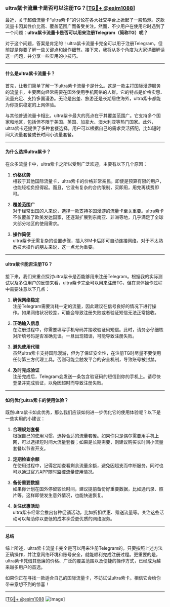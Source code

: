 ### ultra紫卡流量卡是否可以注册TG？[[TG💪+ @esim1088](https://t.me/s/esim1088)]

最近，关于超值流量卡“ultra紫卡”的讨论在各大社交平台上掀起了一股热潮。这款流量卡因其性价比高、覆盖范围广而备受关注。然而，不少用户在使用它时遇到了一个问题：**ultra紫卡流量卡是否可以用来注册Telegram（简称TG）呢？**

对于这个问题，答案是肯定的！ultra紫卡流量卡完全可以用于注册Telegram，但前提是你要了解一些关键点和操作细节。接下来，我将从多个角度为大家详细解读这一问题，并分享一些实用的小技巧。

---

#### **什么是ultra紫卡流量卡？**

首先，让我们简单了解一下ultra紫卡流量卡是什么。这是一款主打国际漫游服务的流量卡，主要面向经常需要在国外使用手机网络的人群。它的特点是价格实惠、流量充足、支持多国漫游。无论是出差、旅游还是长期居住海外，ultra紫卡都能为你提供稳定的上网体验。

与其他普通流量卡相比，ultra紫卡最大的亮点在于其覆盖范围广。它支持多个国家和地区，包括但不限于美国、英国、加拿大、澳大利亚等热门国家。此外，ultra紫卡还提供了多种套餐选择，用户可以根据自己的需求灵活搭配，比如短时间大流量套餐或长时间小流量套餐。

---

#### **为什么选择ultra紫卡？**

在众多流量卡中，ultra紫卡之所以受到广泛欢迎，主要有以下几个原因：

1. **价格优势**  
   相较于其他国际流量卡，ultra紫卡的价格非常亲民。即使是预算有限的用户，也能轻松负担得起。而且，它没有复杂的合约限制，买即用，用完再续费即可。

2. **覆盖范围广**  
   对于经常出国的人来说，选择一款支持多国漫游的流量卡至关重要。ultra紫卡不仅覆盖了欧美发达国家，还逐渐扩展到东南亚、非洲等地，几乎满足了全球大部分地区的使用需求。

3. **操作简便**  
   ultra紫卡无需复杂的设置步骤，插入SIM卡后即可自动连接网络。对于不太熟悉技术操作的朋友来说，这一点尤为重要。

---

#### **ultra紫卡能否注册TG？**

接下来，我们来重点探讨ultra紫卡是否能够用来注册Telegram。根据我的实际测试以及多位用户的反馈来看，ultra紫卡完全可以用来注册TG，但在具体操作过程中需要注意以下几点：

1. **确保网络稳定**  
   注册Telegram需要消耗一定的流量，因此建议在信号良好的情况下进行操作。如果网络状况较差，可能会导致注册失败或者验证短信无法正常接收。

2. **正确输入信息**  
   在注册过程中，你需要填写手机号码并接收验证码短信。此时，请务必仔细核对所填号码是否准确无误。一旦出现错误，可能导致注册失败。

3. **避免使用代理**  
   虽然ultra紫卡支持国际漫游，但为了保证安全性，在注册TG时尽量不要使用任何第三方代理工具。否则可能会触发平台的安全机制，导致账号被封禁。

4. **及时完成验证**  
   注册完成后，Telegram会发送一条包含验证码的短信到你的手机上。请尽快登录并完成验证，以免因超时而导致注册失败。

---

#### **如何优化ultra紫卡的使用体验？**

既然ultra紫卡如此优秀，那么我们应该如何进一步优化它的使用体验呢？以下是一些实用的小建议：

1. **合理规划套餐**  
   根据自己的使用习惯，选择合适的流量套餐。如果你只是偶尔需要用手机上网，可以选择短时间大流量套餐；如果是长期需要，则建议购买长时间小流量套餐以节省开支。

2. **定期检查余额**  
   在使用过程中，记得定期查看剩余流量余额，避免因超支而中断服务。同时也可以通过官方APP随时监控流量使用情况。

3. **备份重要数据**  
   如果你计划在国外停留较长时间，建议提前备份好重要数据，比如通讯录、照片等。这样即使发生意外情况，也能快速恢复。

4. **关注优惠活动**  
   ultra紫卡经常会推出各种促销活动，比如折扣优惠、赠送流量等。关注这些活动可以帮助你以更低的成本享受更优质的网络服务。

---

#### **总结**

综上所述，ultra紫卡流量卡完全是可以用来注册Telegram的。只要按照上述方法正确操作，并注意网络环境和账号安全，就能顺利完成注册过程。更重要的是，ultra紫卡凭借其低廉的价格、广泛的覆盖范围以及便捷的操作方式，已经成为越来越多用户的首选。

如果你正在寻找一款适合自己的国际流量卡，不妨试试ultra紫卡。相信它会给你带来意想不到的惊喜！

---

[[TG💪+ @esim1088](https://t.me/s/esim1088) ![Image](https://i.postimg.cc/4NQfJmqS/Snipaste-2025-05-13-00-14-12.png)]